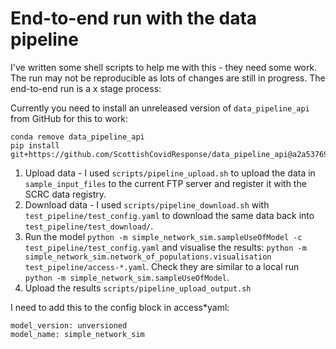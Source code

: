 # End-to-end run with the data pipeline

I've written some shell scripts to help me with this - they need some work. The run may not be reproducible as lots of changes are still in progress. The end-to-end run is a x stage process:

Currently you need to install an unreleased version of `data_pipeline_api` from GitHub for this to work:

```
conda remove data_pipeline_api
pip install git+https://github.com/ScottishCovidResponse/data_pipeline_api@a2a537694653bdff0a74028b5c78715abbb7bf69
```

1. Upload data - I used `scripts/pipeline_upload.sh` to upload the data in `sample_input_files` to the current FTP server and register it with the SCRC data registry.
2. Download data - I used `scripts/pipeline_download.sh` with `test_pipeline/test_config.yaml` to download the same data back into `test_pipeline/test_download/`.
3. Run the model `python -m simple_network_sim.sampleUseOfModel -c test_pipeline/test_config.yaml` and visualise the results: `python -m simple_network_sim.network_of_populations.visualisation test_pipeline/access-*.yaml`. Check they are similar to a local run `python -m simple_network_sim.sampleUseOfModel`.
4. Upload the results `scripts/pipeline_upload_output.sh`

I need to add this to the config block in access*yaml:

```
model_version: unversioned
model_name: simple_network_sim
```